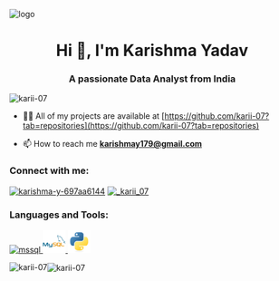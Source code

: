 ![logo](https://github.com/karii-07/karii-07/blob/main/GitHub%20Template.png)

<h1 align="center">Hi 👋, I'm Karishma Yadav</h1>
<h3 align="center">A passionate Data Analyst from India</h3>

<p align="left"> <img src="https://komarev.com/ghpvc/?username=karii-07&label=Profile%20views&color=0e75b6&style=flat" alt="karii-07" /> </p>

- 👨‍💻 All of my projects are available at [https://github.com/karii-07?tab=repositories](https://github.com/karii-07?tab=repositories)

- 📫 How to reach me **karishmay179@gmail.com**

<h3 align="left">Connect with me:</h3>
<p align="left">
<a href="https://linkedin.com/in/karishma-y-697aa6144" target="blank"><img align="center" src="https://raw.githubusercontent.com/rahuldkjain/github-profile-readme-generator/master/src/images/icons/Social/linked-in-alt.svg" alt="karishma-y-697aa6144" height="30" width="40" /></a>
<a href="https://kaggle.com/_karii_07" target="blank"><img align="center" src="https://raw.githubusercontent.com/rahuldkjain/github-profile-readme-generator/master/src/images/icons/Social/kaggle.svg" alt="_karii_07" height="30" width="40" /></a>
</p>

<h3 align="left">Languages and Tools:</h3>
<p align="left"> <a href="https://www.microsoft.com/en-us/sql-server" target="_blank" rel="noreferrer"> <img src="https://www.svgrepo.com/show/303229/microsoft-sql-server-logo.svg" alt="mssql" width="40" height="40"/> </a> <a href="https://www.mysql.com/" target="_blank" rel="noreferrer"> <img src="https://raw.githubusercontent.com/devicons/devicon/master/icons/mysql/mysql-original-wordmark.svg" alt="mysql" width="40" height="40"/> </a> <a href="https://www.python.org" target="_blank" rel="noreferrer"> <img src="https://raw.githubusercontent.com/devicons/devicon/master/icons/python/python-original.svg" alt="python" width="40" height="40"/> </a> </p>

<p><img align="left" src="https://github-readme-stats.vercel.app/api/top-langs?username=karii-07&show_icons=true&locale=en&layout=compact" alt="karii-07" /></p>

<p><img align="center" src="https://github-readme-streak-stats.herokuapp.com/?user=karii-07&" alt="karii-07" /></p>
